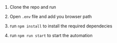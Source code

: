 1. Clone the repo and run

2. Open `.env` file and add you browser path

3. run `npm install` to install the required dependecies

4. run `npm run start` to start the automation
